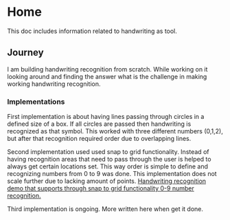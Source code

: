 # Home

This doc includes information related to handwriting as tool.

## Journey

I am building handwriting recognition from scratch. While working on it looking around and finding the answer what is the challenge in making working handwriting recognition.

### Implementations

First implementation is about having lines passing through circles in a defined size of a box. If all circles are passed then handwriting is recognized as that symbol. This worked with three different numbers (0,1,2), but after that recognition required order due to overlapping lines. 

Second implementation used used snap to grid functionality. Instead of having recognition areas that need to pass through the user is helped to always get certain locations set. This way order is simple to define and recognizing numbers from 0 to 9 was done. This implementation does not scale further due to lacking amount of points. [Handwriting recognition demo that supports through snap to grid functionality 0-9 number recognition.](https://xdvarpunen.github.io/handwriting-0-9-snap-to-grid/)

Third implementation is ongoing. More written here when get it done.